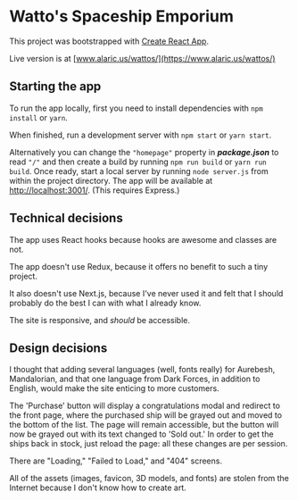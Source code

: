 # Watto's Spaceship Emporium

This project was bootstrapped with [Create React App](https://github.com/facebook/create-react-app).

Live version is at [www.alaric.us/wattos/](https://www.alaric.us/wattos/)

## Starting the app
To run the app locally, first you need to install dependencies with `npm install` or `yarn`.

When finished, run a development server with `npm start` or `yarn start`.

Alternatively you can change the `"homepage"` property in ***package.json*** to read `"/"` and then create a build by running `npm run build` or `yarn run build`. Once ready, start a local server by running `node server.js` from within the project directory. The app will be available at [http://localhost:3001/](http://localhost:3001/). (This requires Express.)

## Technical decisions

The app uses React hooks because hooks are awesome and classes are not.

The app doesn't use Redux, because it offers no benefit to such a tiny project.

It also doesn't use Next.js, because I've never used it and felt that I should probably do the best I can with what I already know.

The site is responsive, and _should_ be accessible.

## Design decisions

I thought that adding several languages (well, fonts really) for Aurebesh, Mandalorian, and that one language from Dark Forces, in addition to English, would make the site enticing to more customers.

The 'Purchase' button will display a congratulations modal and redirect to the front page, where the purchased ship will be grayed out and moved to the bottom of the list. The page will remain accessible, but the button will now be grayed out with its text changed to 'Sold out.' In order to get the ships back in stock, just reload the page: all these changes are per session.

There are "Loading," "Failed to Load," and "404" screens.

All of the assets (images, favicon, 3D models, and fonts) are stolen from the Internet because I don't know how to create art.